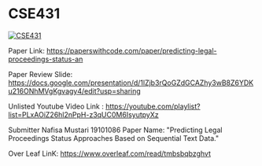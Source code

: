 # CSE431
[![CSE431](https://img.youtube.com/vi/LCECCNVSLfU&list=PLxAOiZ26hl2nPpH-z3qUC0M6IsyutpyXz&index=1&t=1s)](https://www.youtube.com/watch?v=LCECCNVSLfU&list=PLxAOiZ26hl2nPpH-z3qUC0M6IsyutpyXz&index=1&t=1s)

Paper Link: https://paperswithcode.com/paper/predicting-legal-proceedings-status-an 

Paper Review Slide: https://docs.google.com/presentation/d/1lZjb3rQoGZdGCAZhy3wB8Z6YDKu216ONhMVgKgvagy4/edit?usp=sharing 

Unlisted Youtube  Video Link : https://youtube.com/playlist?list=PLxAOiZ26hl2nPpH-z3qUC0M6IsyutpyXz 

Submitter
Nafisa Mustari
19101086
Paper Name: "Predicting Legal Proceedings Status Approaches Based on Sequential Text Data."

Over Leaf LinK: https://www.overleaf.com/read/tmbsbqbzghvt 
